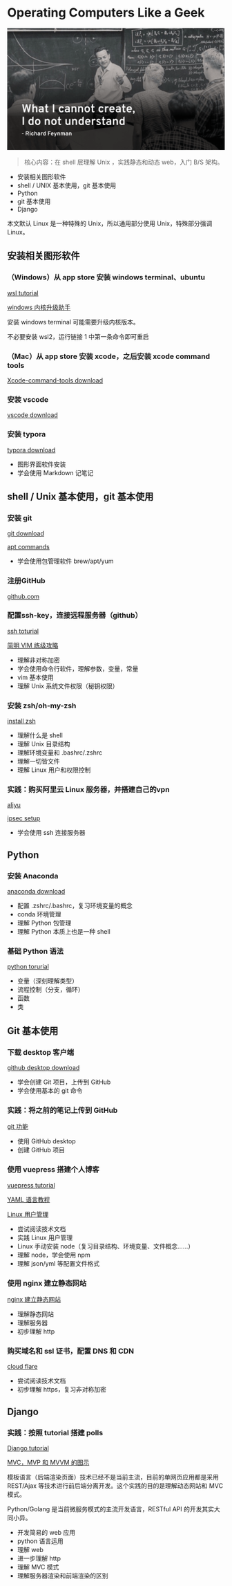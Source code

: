 # Operating Computers Like a Geek

![Feynman](./img/Feynman.png)

> 核心内容：在 shell 层理解 Unix ，实践静态和动态 web，入门 B/S 架构。

* 安装相关图形软件
* shell / UNIX 基本使用，git 基本使用
* Python
* git 基本使用
* Django

本文默认 Linux 是一种特殊的 Unix，所以通用部分使用 Unix，特殊部分强调 Linux。

## 安装相关图形软件

### （Windows）从 app store 安装 windows terminal、ubuntu

[wsl tutorial](https://docs.microsoft.com/zh-cn/windows/wsl/install-win10)

[windows 内核升级助手](https://www.microsoft.com/zh-cn/software-download/windows10ISO)

安装 windows terminal 可能需要升级内核版本。

不必要安装 wsl2，运行链接 1 中第一条命令即可重启

### （Mac）从 app store 安装 xcode，之后安装 xcode command tools

[Xcode-command-tools download](https://developer.apple.com/xcode/resources/)

### 安装 vscode

[vscode download](https://code.visualstudio.com/)

### 安装 typora

[typora download](https://www.typora.io/)

* 图形界面软件安装
* 学会使用 Markdown 记笔记

## shell / Unix 基本使用，git 基本使用

### 安装 git

[git download](https://git-scm.com/downloads)

[apt commands](https://quaeast.cn/apt/main.html)

* 学会使用包管理软件 brew/apt/yum

### 注册GitHub

[github.com](https://github.com/)

### 配置ssh-key，连接远程服务器（github）

[ssh toturial](https://quaeast.cn/ssh/main.html)

[简明 VIM 练级攻略](https://coolshell.cn/articles/5426.html)

* 理解非对称加密
* 学会使用命令行软件，理解参数，变量，常量
* vim 基本使用
* 理解 Unix 系统文件权限（秘钥权限）

### 安装 zsh/oh-my-zsh

[install zsh](https://ohmyz.sh/)

* 理解什么是 shell
* 理解 Unix 目录结构
* 理解环境变量和 .bashrc/.zshrc
* 理解一切皆文件
* 理解 Linux 用户和权限控制


### 实践：购买阿里云 Linux 服务器，并搭建自己的vpn

[aliyu](https://www.aliyun.com/?utm_content=se_1000301881)

[ipsec setup](https://github.com/hwdsl2/setup-ipsec-vpn)

* 学会使用 ssh 连接服务器

## Python 

### 安装 Anaconda

[anaconda download](https://www.anaconda.com/)

* 配置 .zshrc/.bashrc，复习环境变量的概念
* conda 环境管理
* 理解 Python 包管理
* 理解 Python 本质上也是一种 shell

### 基础 Python 语法

[python torurial](https://www.liaoxuefeng.com/wiki/1016959663602400)

* 变量（深刻理解类型）
* 流程控制（分支，循环）
* 函数
* 类

## Git 基本使用

### 下载 desktop 客户端

[github desktop download](https://desktop.github.com/)

* 学会创建 Git 项目，上传到 GitHub
* 学会使用基本的 git 命令

### 实践：将之前的笔记上传到 GitHub

[git 功能](https://quaeast.cn/git_function_oriented/main.html)

* 使用 GitHub desktop
* 创建 GitHub 项目

### 使用 vuepress 搭建个人博客

[vuepress tutorial](https://vuepress.vuejs.org/guide/#how-it-works)

[YAML 语言教程](http://www.ruanyifeng.com/blog/2016/07/yaml.html)

[Linux 用户管理](https://quaeast.cn/linux_user_management/main.html)

* 尝试阅读技术文档
* 实践 Linux 用户管理
* Linux 手动安装 node（复习目录结构、环境变量、文件概念……）
* 理解 node，学会使用 npm
* 理解 json/yml 等配置文件格式

### 使用 nginx 建立静态网站

[nginx 建立静态网站](https://quaeast.cn/nginx_http/main.html)

* 理解静态网站
* 理解服务器
* 初步理解 http

### 购买域名和 ssl 证书，配置 DNS 和 CDN

[cloud flare](https://www.cloudflare.com/)

* 尝试阅读技术文档
* 初步理解 https，复习非对称加密

## Django 

### 实践：按照 tutorial 搭建 polls

[Django tutorial](https://docs.djangoproject.com/en/3.0/intro/tutorial01/)

[MVC，MVP 和 MVVM 的图示](http://www.ruanyifeng.com/blog/2015/02/mvcmvp_mvvm.html)

模板语言（后端渲染页面）技术已经不是当前主流，目前的单网页应用都是采用 REST/Ajax 等技术进行前后端分离开发。这个实践的目的是理解动态网站和 MVC 模式。

Python/Golang 是当前微服务模式的主流开发语言，RESTful API 的开发其实大同小异。

* 开发简易的 web 应用
* python 语言运用
* 理解 web
* 进一步理解 http
* 理解 MVC 模式
* 理解服务器渲染和前端渲染的区别


